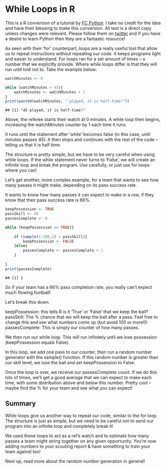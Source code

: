 While Loops in R
================

This is a R conversion of a tutorial by [FC Python](http://fcpython.com/python-basics/while-loops). I take no credit for the idea and have their blessing to make this conversion. All text is a direct copy unless changes were relevant. Please follow them on [twitter](www.twitter.com/FC_Python) and if you have a desire to learn Python then they are a fantastic resource!

As seen with their ‘for’ counterpart, loops are a really useful tool that allow us to repeat instructions without repeating our code. It keeps programs light and easier to understand. For loops ran for a set amount of times – a number that we explicitly provide. Where while loops differ is that they will run until told not to. Take the example below:

``` r
watchMinutes <- 0

while (watchMinutes < 45){
    watchMinutes <- watchMinutes + 1
}
print(paste0(watchMinutes, " played, it is half-time!"))
```

    ## [1] "45 played, it is half-time!"

Above, the referee starts their watch at 0 minutes. A while loop then begins, increasing the watchMinutes counter by 1 each time it runs.

It runs until the statement after ‘while’ becomes false (in this case, until minutes passes 45). It then stops and continues with the rest of the code – telling us that it is half time.

The structure is pretty simple, but we have to be very careful when using while loops. If the while statement never turns to ‘False’, we will create an infinite loop and break the program. Use carefully, or just use for loops where you can!

Let’s get another, more complex example, for a team that wants to see how many passes it might make, depending on its pass success rate.

It wants to know how many passes it can expect to make in a row, if they know that their pass success rate is 66%.

``` r
keepPossession <- TRUE
passSkill <- 66
passesComplete <- 0

while (keepPossession == TRUE){
    
    if (sample(1:100,1) > passSkill){
        keepPossession <- FALSE
    }else{
        passesComplete <- passesComplete + 1
    }
        
}
print(passesComplete)
```

    ## [1] 1

So if your team has a 66% pass completion rate, you really can’t expect much flowing football!

Let’s break this down.

keepPossession: this tells R is it ‘True’ or ‘False’ that we keep the ball? passSkill: The % chance that we will keep the ball after a pass. Feel free to change this and see what numbers come up (but avoid 100 or more!)! passesComplete: This is simply our counter of how many passes.

We then run our while loop. This will run infinitely until we lose possession (keepPossession equals False).

In this loop, we add one pass to our counter, then run a random number generator with the sample() function. If this random number is greater than our skill level, we lose the ball and set keepPossession to False.

Once the loop is over, we receive our passesComplete count. If we do this lots of times, we’ll get a good average that we can expect to make each time, with some distribution above and below this number. Pretty cool – maybe find the % for your team and see what you can expect!

Summary
-------

While loops give us another way to repeat our code, similar to the for loop. The structure is just as simple, but we need to be careful not to send our program into an infinite loop and completely break it!

We used these loops to act as a ref’s watch and to estimate how many passes a team might string together on any given opportunity. You’re now adding numbers to your scouting report & have something to train your team against too!

Next up, read more about the random number generation in general!
